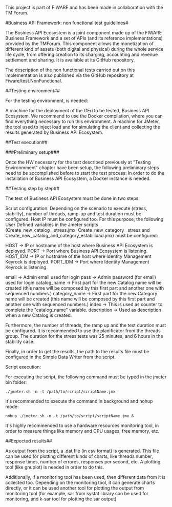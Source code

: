 This project is part of FIWARE and has been made in collaboration with the TM Forum.

#Business API Framework: non functional test guidelines#

The Business API Ecosystem is a joint component made up of the FIWARE Business Framework and a set of APIs (and its reference implementations) provided by the TMForum. This component allows the monetization of different kind of assets (both digital and physical) during the whole service life cycle, from offering creation to its charging, accounting and revenue settlement and sharing. It is available at its GitHub repository.

The description of the non functional tests carried out on this implementation is also published via the GitHub repository at Fiware/test.NonFunctional.


##Testing environment##

For the testing environment, is needed:

A machine for the deployment of the GEri to be tested, Business API Ecosystem. We recommend to use the Docker compilation, where you can find everything necessary to run this environment.
A machine for JMeter, the tool used to inject load and for simulating the client and collecting the results generated by Business API Ecosystem.

##Test execution##

###Preliminary setup###

Once the HW necessary for the test described previously at "Testing Environmment" chapter have been setup, the following preliminary steps need to be accomplished before to start the test process: In order to do the installation of Business API Ecosystem, a Docker instance is needed.

##Testing step by step##

The test of Business API Ecosystem must be done in two steps:

Script configuration:
Depending on the scenario to execute (stress, stability), number of threads, ramp-up and test duration must be configured. Host IP must be configured too. For this purpose, the following User Defined variables in the Jmeter scripts (Create_new_catalog__stress.jmx, Create_new_category__stress and Create_new_catalog_and_category_estabilidad.jmx) must be configured:

HOST -> IP or hostname of the host where Business API Ecosystem is deployed.
PORT -> Port where Business API Ecosystem is listening.
HOST_IDM -> IP or hostname of the host where Identity Management Keyrock is deployed.
PORT_IDM -> Port where Identity Management Keyrock is listening.

email -> Admin email used for login
pass -> Admin password (for email) used for login
catalog_name -> First part for the new Catalog name will be created (this name will be composed by this first part and another one with sequenced numbers.)
category_name -> First part for the new Category name will be created (this name will be composed by this first part and another one with sequenced numbers.)
index -> This is used as counter to complete the "catalog_name" variable.
description -> Used as description when a new Catalog is created.


Furthermore, the number of threads, the ramp up and the test duration must be configured. It is recommended to use the planificator from the threads group. The duration for the stress tests was 25 minutes, and 6 hours in the stability case.

Finally, in order to get the results, the path to the results file must be configured in the Simple Data Writer from the script.

Script execution:

For executing the script, the following command must be typed in the jmeter bin folder:

`./jmeter.sh -n -t /path/to/script/scriptName.jmx`

It´s recommended to execute the command in background and nohup mode:

`nohup ./jmeter.sh -n -t /path/to/script/scriptName.jmx &`

It´s highly recommended to use a hardware resources monitoring tool, in order to measure things like memory and CPU usages, free memory, etc.

##Expected results##

As output from the script, a .dat file (in csv format) is generated. This file can be used for plotting different kinds of charts, like threads number, response times, number of errores, responses per second, etc. A plotting tool (like gnuplot) is needed in order to do this.

Additionally, if a monitoring tool has been used, then different data from it is collected too. Depending on the monitoring tool, it can generate charts directly, or it can be used another tool for plotting the output from monitoring tool (for example, sar from systat library can be used for monitoring, and k-sar tool for plotting the sar output)